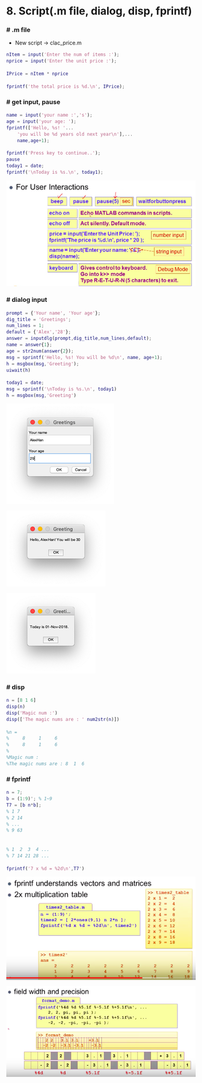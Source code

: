 # 8. Script(.m file, dialog, disp, fprintf)



### # .m file

- New script -> clac_price.m

```matlab
nItem = input('Enter the num of items :');
nprice = input('Enter the unit price :');

IPrice = nItem * nprice

fprintf('the total price is %d.\n', IPrice);
```





### # get input, pause

```matlab
name = input('your name :','s');
age = input('your age: ');
fprintf(['Hello, %s! '...
    'you will be %d years old next year\n'],...
    name,age+1);

fprintf('Press key to continue..');
pause
today1 = date;
fprintf('\nToday is %s.\n', today1);
```

![userInteraction](userInteraction.png)



### # dialog input

```matlab
prompt = {'Your name', 'Your age'};
dig_title = 'Greetings';
num_lines = 1;
default = {'Alex','28'};
answer = inputdlg(prompt,dig_title,num_lines,default);
name = answer{1};
age = str2num(answer{2});
msg = sprintf('Hello, %s! You will be %d\n', name, age+1);
h = msgbox(msg,'Greeting');
uiwait(h)

today1 = date;
msg = sprintf('\nToday is %s.\n', today1)
h = msgbox(msg,'Greeting')

```

![dialog1](dialog1.png)

![dialog2](dialog2.png)

![dialog3](dialog3.png)



### # disp

```matlab
n = [8 1 6]
disp(n)
disp('Magic num :')
disp(['The magic nums are : ' num2str(n)])

%n =
%     8     1     6
%     8     1     6
%
%Magic num :
%The magic nums are : 8  1  6
```





### # fprintf 

```matlab
n = 7;
b = (1:9)'; % 1~9
T7 = [b n*b]; 
% 1 7
% 2 14
% ...
% 9 63


% 1  2  3  4 ... 
% 7 14 21 28 ...

fprintf('7 x %d = %2d\n',T7')

```

![fprintf1](fprintf1.png)

![fprintf2](fprintf2.png)

